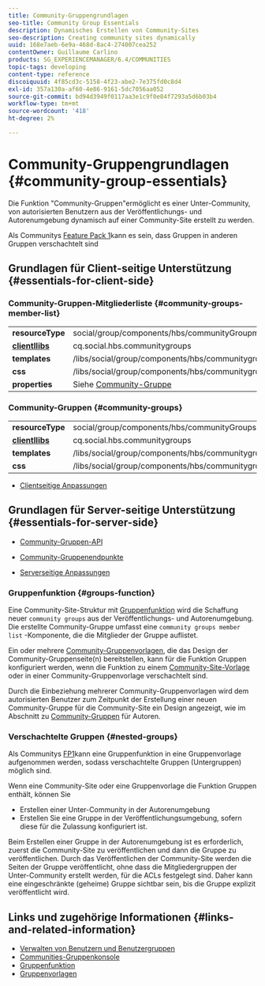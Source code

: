 ```yaml
---
title: Community-Gruppengrundlagen
seo-title: Community Group Essentials
description: Dynamisches Erstellen von Community-Sites
seo-description: Creating community sites dynamically
uuid: 168e7aeb-6e9a-468d-8ac4-274007cea252
contentOwner: Guillaume Carlino
products: SG_EXPERIENCEMANAGER/6.4/COMMUNITIES
topic-tags: developing
content-type: reference
discoiquuid: 4f85cd3c-5158-4f23-abe2-7e375fd0c8d4
exl-id: 357a130a-af60-4e86-9161-5dc7056aa052
source-git-commit: bd94d3949f0117aa3e1c9f0e84f7293a5d6b03b4
workflow-type: tm+mt
source-wordcount: '418'
ht-degree: 2%

---
```


# Community-Gruppengrundlagen {#community-group-essentials}

Die Funktion &quot;Community-Gruppen&quot;ermöglicht es einer Unter-Community, von autorisierten Benutzern aus der Veröffentlichungs- und Autorenumgebung dynamisch auf einer Community-Site erstellt zu werden.

Als Communitys [Feature Pack 1](deploy-communities.md#latestfeaturepack)kann es sein, dass Gruppen in anderen Gruppen verschachtelt sind

## Grundlagen für Client-seitige Unterstützung {#essentials-for-client-side}

### Community-Gruppen-Mitgliederliste {#community-groups-member-list}

<table> 
 <tbody>
  <tr>
   <td> <strong>resourceType</strong></td> 
   <td>social/group/components/hbs/communityGroupmemberList</td> 
  </tr>
  <tr>
   <td> <a href="clientlibs.md"><strong>clientllibs</strong></a></td> 
   <td>cq.social.hbs.communitygroups</td> 
  </tr>
  <tr>
   <td> <strong>templates</strong></td> 
   <td> /libs/social/group/components/hbs/communitygroupmemberlist/communitygroupmemberlist.hbs<br /> </td> 
  </tr>
  <tr>
   <td> <strong>css</strong></td> 
   <td> /libs/social/group/components/hbs/communitygroupmemberlist/clientlibs/memberList.css</td> 
  </tr>
  <tr>
   <td><strong>properties</strong></td> 
   <td>Siehe <a href="creating-groups.md">Community-Gruppe</a></td> 
  </tr>
 </tbody>
</table>

### Community-Gruppen {#community-groups}

<table> 
 <tbody>
  <tr>
   <td> <strong>resourceType</strong></td> 
   <td>social/group/components/hbs/communityGroups</td> 
  </tr>
  <tr>
   <td> <a href="clientlibs.md"><strong>clientllibs</strong></a></td> 
   <td>cq.social.hbs.communitygroups</td> 
  </tr>
  <tr>
   <td> <strong>templates</strong></td> 
   <td> /libs/social/group/components/hbs/communitygroups/communitygroups.hbs<br /> </td> 
  </tr>
  <tr>
   <td> <strong>css</strong></td> 
   <td> /libs/social/group/components/hbs/communitygroupmemberlist/clientlibs/communitygroups.css</td> 
  </tr>
 </tbody>
</table>

* [Clientseitige Anpassungen](client-customize.md)

## Grundlagen für Server-seitige Unterstützung {#essentials-for-server-side}

* [Community-Gruppen-API](https://helpx.adobe.com/experience-manager/6-4/sites/developing/using/reference-materials/javadoc/com/adobe/cq/social/group/client/api/package-summary.html)

* [Community-Gruppenendpunkte](https://helpx.adobe.com/experience-manager/6-4/sites/developing/using/reference-materials/javadoc/com/adobe/cq/social/group/client/endpoints/package-summary.html)

* [Serverseitige Anpassungen](server-customize.md)

### Gruppenfunktion {#groups-function}

Eine Community-Site-Struktur mit [Gruppenfunktion](functions.md#groups-function) wird die Schaffung neuer `community groups` aus der Veröffentlichungs- und Autorenumgebung. Die erstellte Community-Gruppe umfasst eine `community groups member list` -Komponente, die die Mitglieder der Gruppe auflistet.

Ein oder mehrere [Community-Gruppenvorlagen](tools-groups.md), die das Design der Community-Gruppenseite(n) bereitstellen, kann für die Funktion Gruppen konfiguriert werden, wenn die Funktion zu einem [Community-Site-Vorlage](sites.md) oder in einer Community-Gruppenvorlage verschachtelt sind.

Durch die Einbeziehung mehrerer Community-Gruppenvorlagen wird dem autorisierten Benutzer zum Zeitpunkt der Erstellung einer neuen Community-Gruppe für die Community-Site ein Design angezeigt, wie im Abschnitt zu [Community-Gruppen](creating-groups.md) für Autoren.

### Verschachtelte Gruppen {#nested-groups}

Als Communitys [FP1](deploy-communities.md#latestfeaturepack)kann eine Gruppenfunktion in eine Gruppenvorlage aufgenommen werden, sodass verschachtelte Gruppen (Untergruppen) möglich sind.

Wenn eine Community-Site oder eine Gruppenvorlage die Funktion Gruppen enthält, können Sie

* Erstellen einer Unter-Community in der Autorenumgebung
* Erstellen Sie eine Gruppe in der Veröffentlichungsumgebung, sofern diese für die Zulassung konfiguriert ist.

Beim Erstellen einer Gruppe in der Autorenumgebung ist es erforderlich, zuerst die Community-Site zu veröffentlichen und dann die Gruppe zu veröffentlichen. Durch das Veröffentlichen der Community-Site werden die Seiten der Gruppe veröffentlicht, ohne dass die Mitgliedergruppen der Unter-Community erstellt werden, für die ACLs festgelegt sind. Daher kann eine eingeschränkte (geheime) Gruppe sichtbar sein, bis die Gruppe explizit veröffentlicht wird.

## Links und zugehörige Informationen {#links-and-related-information}

* [Verwalten von Benutzern und Benutzergruppen](users.md)
* [Communities-Gruppenkonsole](groups.md)
* [Gruppenfunktion](functions.md#groups-function)
* [Gruppenvorlagen](tools-groups.md)
